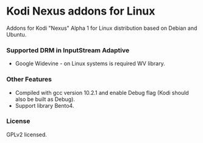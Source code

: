 # Kodi Nexus addons for Linux
Addons for Kodi "Nexus" Alpha 1 for Linux distribution based on Debian and Ubuntu. 

### Supported DRM in InputStream Adaptive
- Google Widevine - on Linux systems is required WV library.

### Other Features
- Compiled with gcc version 10.2.1 and enable Debug flag (Kodi should also be built as Debug).
- Support library Bento4.

### License
GPLv2 licensed.
